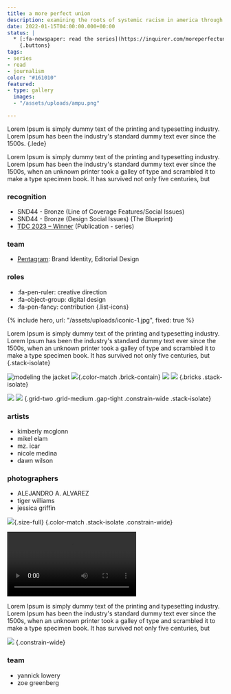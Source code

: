 ```yaml
---
title: a more perfect union
description: examining the roots of systemic racism in america through institutions founded in philadelphia.
date: 2022-01-15T04:00:00.000+00:00
status: |
  * [:fa-newspaper: read the series](https://inquirer.com/moreperfectunion)
    {.buttons}
tags:
- series
- read
- journalism
color: "#161010"
featured:
- type: gallery
  images:
  - "/assets/uploads/ampu.png"

---
```


Lorem Ipsum is simply dummy text of the printing and typesetting industry. Lorem Ipsum has been the industry's standard dummy text ever since the 1500s.
{.lede}

Lorem Ipsum is simply dummy text of the printing and typesetting industry. Lorem Ipsum has been the industry's standard dummy text ever since the 1500s, when an unknown printer took a galley of type and scrambled it to make a type specimen book. It has survived not only five centuries, but

### recognition
* SND44 - Bronze (Line of Coverage Features/Social Issues)
* SND44 - Bronze (Design Social Issues) (The Blueprint)
* [TDC 2023 – Winner](https://www.oneclub.org/awards/tdcawards/-award/46363/a-more-perfect-union) (Publication - series)

### team
* [Pentagram](https://www.pentagram.com/work/a-more-perfect-union): Brand Identity, Editorial Design

### roles
* :fa-pen-ruler: creative direction
* :fa-object-group: digital design
* :fa-pen-fancy: contribution
{.list-icons}



{% include hero, url: "/assets/uploads/iconic-1.jpg", fixed: true %}

Lorem Ipsum is simply dummy text of the printing and typesetting industry. Lorem Ipsum has been the industry's standard dummy text ever since the 1500s, when an unknown printer took a galley of type and scrambled it to make a type specimen book. It has survived not only five centuries, but
{.stack-isolate}

![modeling the jacket](/assets/uploads/iconic-bkg.webp)
![](/assets/uploads/title-flag.svg){.color-match .brick-contain}
![](/assets/uploads/mzicar.avif)
![](/assets/uploads/elam-vert.jpg)
{.bricks .stack-isolate}

![](/assets/uploads/dawn-wilson.avif)
![](/assets/uploads/flag-jacket.avif)
{.grid-two .grid-medium .gap-tight .constrain-wide .stack-isolate}

### artists
* kimberly mcglonn
* mikel elam
* mz. icar
* nicole medina
* dawn wilson


### photographers
* ALEJANDRO A. ALVAREZ
* tiger williams
* jessica griffin


![](/assets/uploads/blueprint-main-title.svg){.size-full}
{.color-match .stack-isolate .constrain-wide}


![](/assets/uploads/blueprint-promo.mp4)

Lorem Ipsum is simply dummy text of the printing and typesetting industry. Lorem Ipsum has been the industry's standard dummy text ever since the 1500s, when an unknown printer took a galley of type and scrambled it to make a type specimen book. It has survived not only five centuries, but

![](/assets/uploads/the-blueprint.png)
{.constrain-wide}


### team
* yannick lowery
* zoe greenberg
